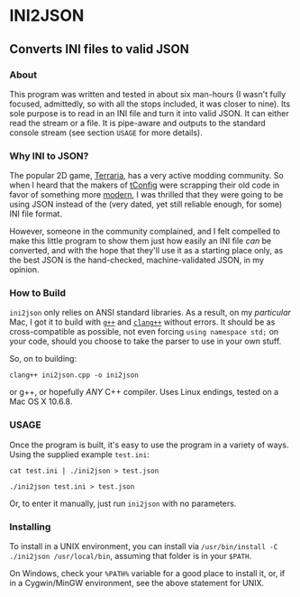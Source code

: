 INI2JSON
========

Converts INI files to valid JSON
--------------------------------

### About

This program was written and tested in about six man-hours (I wasn't
fully focused, admittedly, so with all the stops included, it was closer
to nine).  Its sole purpose is to read in an INI file and turn it into
valid JSON.  It can either read the stream or a file.  It is pipe-aware
and outputs to the standard console stream (see section `USAGE` for more
details).

### Why INI to JSON?

The popular 2D game, [Terraria][terraria], has a very active modding
community.  So when I heard that the makers of [tConfig][tconfig] were
scrapping their old code in favor of something more [modern][tAPI], I
was thrilled that they were going to be using JSON instead of the (very
dated, yet still reliable enough, for some) INI file format.

However, someone in the community complained, and I felt compelled to
make this little program to show them just how easily an INI file *can*
be converted, and with the hope that they'll use it as a starting place
only, as the best JSON is the hand-checked, machine-validated JSON, in
my opinion.

### How to Build

`ini2json` only relies on ANSI standard libraries.  As a result, on my
*particular* Mac, I got it to build with [`g++`][gcc] and
[`clang++`][clang] without errors.  It should be as cross-compatible as
possible, not even forcing `using namespace std;` on your code, should
you choose to take the parser to use in your own stuff.

So, on to building:

`clang++ ini2json.cpp -o ini2json`

or g++, or hopefully *ANY* C++ compiler.  Uses Linux endings, tested on
a Mac OS X 10.6.8.

### USAGE

Once the program is built, it's easy to use the program in a variety of
ways.  Using the supplied example `test.ini`:

`cat test.ini | ./ini2json > test.json`

`./ini2json test.ini > test.json`

Or, to enter it manually, just run `ini2json` with no parameters.

### Installing

To install in a UNIX environment, you can install via `/usr/bin/install
-C ./ini2json /usr/local/bin`, assuming that folder is in your `$PATH`.

On Windows, check your `%PATH%` variable for a good place to install it,
or, if in a Cygwin/MinGW environment, see the above statement for UNIX.

[clang]:    https://clang.llvm.org/
[gcc]:      https://gcc.gnu.org/
[terraria]: https://www.terrariaonline.com/
[tconfig]:  https://www.terrariaonline.com/threads/discontinued-tconfig-a-mod-to-make-mods.52207/
[tAPI]:     https://www.terrariaonline.com/threads/tapi-general-discussion-progress-info.110832/
